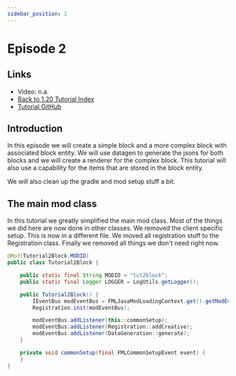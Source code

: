 ```yaml
---
sidebar_position: 2
---
```


# Episode 2

## Links

* Video: n.a.
* [Back to 1.20 Tutorial Index](./1.20.md)
* [Tutorial GitHub](https://github.com/McJty/Tut4_2Block)

## Introduction

In this episode we will create a simple block and a more complex block with associated block entity.
We will use datagen to generate the jsons for both blocks and we will create a renderer for the complex block.
This tutorial will also use a capability for the items that are stored in the block entity.

We will also clean up the gradle and mod setup stuff a bit.

## The main mod class

In this tutorial we greatly simplified the main mod class. Most of the things we did here are now
done in other classes. We removed the client specific setup. This is now in a different file.
We moved all registration stuff to the Registration class. Finally we removed all things we don't
need right now.

```java
@Mod(Tutorial2Block.MODID)
public class Tutorial2Block {

    public static final String MODID = "tut2block";
    public static final Logger LOGGER = LogUtils.getLogger();

    public Tutorial2Block() {
        IEventBus modEventBus = FMLJavaModLoadingContext.get().getModEventBus();
        Registration.init(modEventBus);

        modEventBus.addListener(this::commonSetup);
        modEventBus.addListener(Registration::addCreative);
        modEventBus.addListener(DataGeneration::generate);
    }

    private void commonSetup(final FMLCommonSetupEvent event) {
    }
}
```

